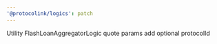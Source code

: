 ```yaml
---
'@protocolink/logics': patch
---
```


Utility FlashLoanAggregatorLogic quote params add optional protocolId
